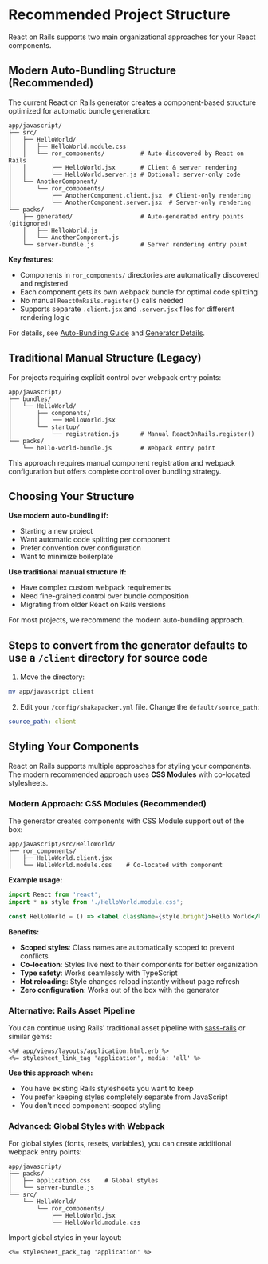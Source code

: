 # Recommended Project Structure

React on Rails supports two main organizational approaches for your React components.

## Modern Auto-Bundling Structure (Recommended)

The current React on Rails generator creates a component-based structure optimized for automatic bundle generation:

```text
app/javascript/
├── src/
│   ├── HelloWorld/
│   │   ├── HelloWorld.module.css
│   │   └── ror_components/          # Auto-discovered by React on Rails
│   │       ├── HelloWorld.jsx       # Client & server rendering
│   │       └── HelloWorld.server.js # Optional: server-only code
│   └── AnotherComponent/
│       └── ror_components/
│           ├── AnotherComponent.client.jsx  # Client-only rendering
│           └── AnotherComponent.server.jsx  # Server-only rendering
└── packs/
    ├── generated/                   # Auto-generated entry points (gitignored)
    │   ├── HelloWorld.js
    │   └── AnotherComponent.js
    └── server-bundle.js             # Server rendering entry point
```

**Key features:**

- Components in `ror_components/` directories are automatically discovered and registered
- Each component gets its own webpack bundle for optimal code splitting
- No manual `ReactOnRails.register()` calls needed
- Supports separate `.client.jsx` and `.server.jsx` files for different rendering logic

For details, see [Auto-Bundling Guide](../core-concepts/auto-bundling-file-system-based-automated-bundle-generation.md) and [Generator Details](../api-reference/generator-details.md).

## Traditional Manual Structure (Legacy)

For projects requiring explicit control over webpack entry points:

```text
app/javascript/
├── bundles/
│   └── HelloWorld/
│       ├── components/
│       │   └── HelloWorld.jsx
│       └── startup/
│           └── registration.js      # Manual ReactOnRails.register()
└── packs/
    └── hello-world-bundle.js        # Webpack entry point
```

This approach requires manual component registration and webpack configuration but offers complete control over bundling strategy.

## Choosing Your Structure

**Use modern auto-bundling if:**

- Starting a new project
- Want automatic code splitting per component
- Prefer convention over configuration
- Want to minimize boilerplate

**Use traditional manual structure if:**

- Have complex custom webpack requirements
- Need fine-grained control over bundle composition
- Migrating from older React on Rails versions

For most projects, we recommend the modern auto-bundling approach.

## Steps to convert from the generator defaults to use a `/client` directory for source code

1. Move the directory:

```bash
mv app/javascript client
```

2. Edit your `/config/shakapacker.yml` file. Change the `default/source_path`:

```yml
source_path: client
```

## Styling Your Components

React on Rails supports multiple approaches for styling your components. The modern recommended approach uses **CSS Modules** with co-located stylesheets.

### Modern Approach: CSS Modules (Recommended)

The generator creates components with CSS Module support out of the box:

```text
app/javascript/src/HelloWorld/
├── ror_components/
│   ├── HelloWorld.client.jsx
│   └── HelloWorld.module.css    # Co-located with component
```

**Example usage:**

```jsx
import React from 'react';
import * as style from './HelloWorld.module.css';

const HelloWorld = () => <label className={style.bright}>Hello World</label>;
```

**Benefits:**

- **Scoped styles**: Class names are automatically scoped to prevent conflicts
- **Co-location**: Styles live next to their components for better organization
- **Type safety**: Works seamlessly with TypeScript
- **Hot reloading**: Style changes reload instantly without page refresh
- **Zero configuration**: Works out of the box with the generator

### Alternative: Rails Asset Pipeline

You can continue using Rails' traditional asset pipeline with [sass-rails](https://rubygems.org/gems/sass-rails) or similar gems:

```erb
<%# app/views/layouts/application.html.erb %>
<%= stylesheet_link_tag 'application', media: 'all' %>
```

**Use this approach when:**

- You have existing Rails stylesheets you want to keep
- You prefer keeping styles completely separate from JavaScript
- You don't need component-scoped styling

### Advanced: Global Styles with Webpack

For global styles (fonts, resets, variables), you can create additional webpack entry points:

```text
app/javascript/
├── packs/
│   ├── application.css    # Global styles
│   └── server-bundle.js
└── src/
    └── HelloWorld/
        └── ror_components/
            ├── HelloWorld.jsx
            └── HelloWorld.module.css
```

Import global styles in your layout:

```erb
<%= stylesheet_pack_tag 'application' %>
```

